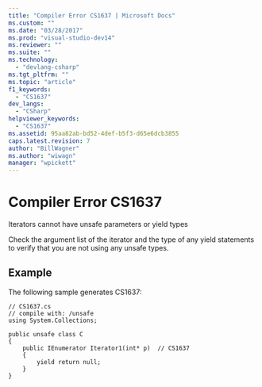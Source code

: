 ```yaml
---
title: "Compiler Error CS1637 | Microsoft Docs"
ms.custom: ""
ms.date: "03/28/2017"
ms.prod: "visual-studio-dev14"
ms.reviewer: ""
ms.suite: ""
ms.technology: 
  - "devlang-csharp"
ms.tgt_pltfrm: ""
ms.topic: "article"
f1_keywords: 
  - "CS1637"
dev_langs: 
  - "CSharp"
helpviewer_keywords: 
  - "CS1637"
ms.assetid: 95aa82ab-bd52-4def-b5f3-d65e6dcb3855
caps.latest.revision: 7
author: "BillWagner"
ms.author: "wiwagn"
manager: "wpickett"
---
```

# Compiler Error CS1637
Iterators cannot have unsafe parameters or yield types  
  
 Check the argument list of the iterator and the type of any yield statements to verify that you are not using any unsafe types.  
  
## Example  
 The following sample generates CS1637:  
  
```  
// CS1637.cs  
// compile with: /unsafe  
using System.Collections;  
  
public unsafe class C  
{  
    public IEnumerator Iterator1(int* p)  // CS1637  
    {  
        yield return null;  
    }  
}  
```